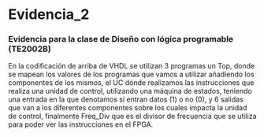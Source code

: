 # Evidencia_2
### Evidencia para la clase de Diseño con lógica programable (TE2002B)

En la codificación de arriba de VHDL se utilizan 3 programas un Top, donde se mapean los valores de los programas que vamos a utilizar añadiendo los componentes de los mismos, el UC dónde realizamos las instrucciones que realiza una unidad de control, utilizando una máquina de estados, teniendo una entrada en la que denotamos si entran datos (1) o no (0), y 6 salidas que van a los diferentes componentes sobre los cuales impacta la unidad de control, finalmente Freq_Div que es el divisor de frecuencia que se utiliza para poder ver las instrucciones en el FPGA.

